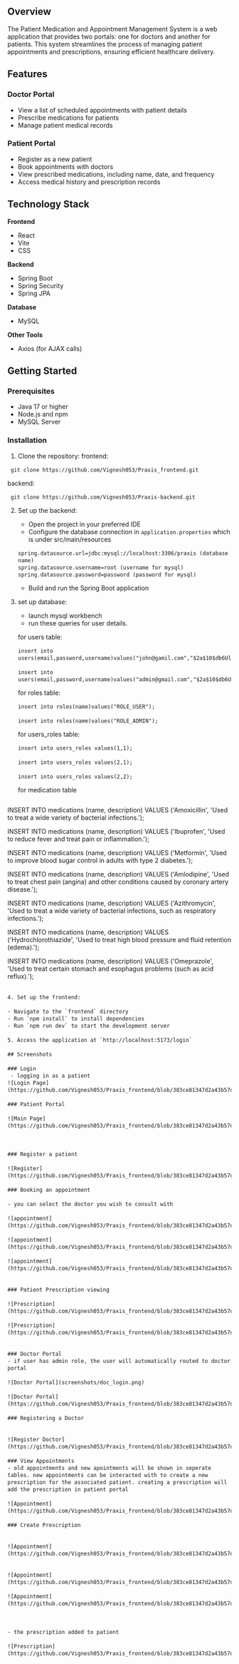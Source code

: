 ## Overview

The Patient Medication and Appointment Management System is a web application that provides two portals: one for doctors and another for patients. This system streamlines the process of managing patient appointments and prescriptions, ensuring efficient healthcare delivery.

## Features

### Doctor Portal

- View a list of scheduled appointments with patient details
- Prescribe medications for patients
- Manage patient medical records

### Patient Portal

- Register as a new patient
- Book appointments with doctors
- View prescribed medications, including name, date, and frequency
- Access medical history and prescription records

## Technology Stack

**Frontend**

- React
- Vite
- CSS

**Backend**

- Spring Boot
- Spring Security
- Spring JPA

**Database**

- MySQL

**Other Tools**

- Axios (for AJAX calls)

## Getting Started

### Prerequisites

- Java 17 or higher
- Node.js and npm
- MySQL Server

### Installation

1. Clone the repository:
   frontend:

```
 git clone https://github.com/Vignesh053/Praxis_frontend.git
```

backend:

```
 git clone https://github.com/Vignesh053/Praxis-backend.git
```

2. Set up the backend:

   - Open the project in your preferred IDE
   - Configure the database connection in `application.properties` which is under src/main/resources

   ```
   spring.datasource.url=jdbc:mysql://localhost:3306/praxis (database name)
   spring.datasource.username=root (username for mysql)
   spring.datasource.password=password (password for mysql)
   ```

   - Build and run the Spring Boot application

3. set up database:

   - launch mysql workbench
   - run these queries for user details.

   for users table:

   ```
   insert into users(email,password,username)values("john@gamil.com","$2a$10$db6Ul1dzzUYvuqmsLqJhpecwcjTVqL4nKREHneVmjDH4yrD.qTIM2","john");

   insert into users(email,password,username)values("admin@gmail.com","$2a$10$db6Ul1dzzUYvuqmsLqJhpecwcjTVqL4nKREHneVmjDH4yrD.qTIM2","admin");
   ```

   for roles table:

   ```
   insert into roles(name)values("ROLE_USER");

   insert into roles(name)values("ROLE_ADMIN");
   ```

   for users_roles table:

   ```
   insert into users_roles values(1,1);

   insert into users_roles values(2,1);

   insert into users_roles values(2,2);
   ```

   for medication table

   ```

INSERT INTO medications (name, description) VALUES
('Amoxicillin', 'Used to treat a wide variety of bacterial infections.');

INSERT INTO medications (name, description) VALUES
('Ibuprofen', 'Used to reduce fever and treat pain or inflammation.');

INSERT INTO medications (name, description) VALUES
('Metformin', 'Used to improve blood sugar control in adults with type 2 diabetes.');

INSERT INTO medications (name, description) VALUES
('Amlodipine', 'Used to treat chest pain (angina) and other conditions caused by coronary artery disease.');

INSERT INTO medications (name, description) VALUES
('Azithromycin', 'Used to treat a wide variety of bacterial infections, such as respiratory infections.');

INSERT INTO medications (name, description) VALUES
('Hydrochlorothiazide', 'Used to treat high blood pressure and fluid retention (edema).');

INSERT INTO medications (name, description) VALUES
('Omeprazole', 'Used to treat certain stomach and esophagus problems (such as acid reflux).');

```

4. Set up the frontend:

- Navigate to the `frontend` directory
- Run `npm install` to install dependencies
- Run `npm run dev` to start the development server

5. Access the application at `http://localhost:5173/login`

## Screenshots

### Login
 - logging in as a patient
![Login Page](https://github.com/Vignesh053/Praxis_frontend/blob/383ce81347d2a43b57d9155fecbec1c71cc5d773/screenshots/login_patient.png)

### Patient Portal

![Main Page](https://github.com/Vignesh053/Praxis_frontend/blob/383ce81347d2a43b57d9155fecbec1c71cc5d773/screenshots/patient_portal.png)



### Register a patient

![Register](https://github.com/Vignesh053/Praxis_frontend/blob/383ce81347d2a43b57d9155fecbec1c71cc5d773/screenshots/patient_register.png)

### Booking an appointment

- you can select the doctor you wish to consult with

![appointment](https://github.com/Vignesh053/Praxis_frontend/blob/383ce81347d2a43b57d9155fecbec1c71cc5d773/screenshots/patient_appointment1.png)

![appointment](https://github.com/Vignesh053/Praxis_frontend/blob/383ce81347d2a43b57d9155fecbec1c71cc5d773/screenshots/patient_appointment2.png)

![appointment](https://github.com/Vignesh053/Praxis_frontend/blob/383ce81347d2a43b57d9155fecbec1c71cc5d773/screenshots/patient_appointment3.png)


### Patient Prescription viewing

![Prescription](https://github.com/Vignesh053/Praxis_frontend/blob/383ce81347d2a43b57d9155fecbec1c71cc5d773/screenshots/patient_presc1.png)

![Prescription](https://github.com/Vignesh053/Praxis_frontend/blob/383ce81347d2a43b57d9155fecbec1c71cc5d773/screenshots/patient_presc2.png)


### Doctor Portal
- if user has admin role, the user will automatically routed to doctor portal

![Doctor Portal](screenshots/doc_login.png)

![Doctor Portal](https://github.com/Vignesh053/Praxis_frontend/blob/383ce81347d2a43b57d9155fecbec1c71cc5d773/screenshots/doc_portal.png)

### Registering a Doctor


![Register Doctor](https://github.com/Vignesh053/Praxis_frontend/blob/383ce81347d2a43b57d9155fecbec1c71cc5d773/screenshots/doc_register.png)

### View Appointments
- old appointments and new apointments will be shown in seperate tables. new appointments can be interacted with to create a new prescription for the associated patient. creating a prescription will add the prescription in patient portal

![Appointment](https://github.com/Vignesh053/Praxis_frontend/blob/383ce81347d2a43b57d9155fecbec1c71cc5d773/screenshots/doc_appointment.png)

### Create Prescription


![Appointment](https://github.com/Vignesh053/Praxis_frontend/blob/383ce81347d2a43b57d9155fecbec1c71cc5d773/screenshots/doc_presc1.png)


![Appointment](https://github.com/Vignesh053/Praxis_frontend/blob/383ce81347d2a43b57d9155fecbec1c71cc5d773/screenshots/doc_presc2.png)

![Appointment](https://github.com/Vignesh053/Praxis_frontend/blob/383ce81347d2a43b57d9155fecbec1c71cc5d773/screenshots/doc_presc3.png)



- the prescription added to patient

![Prescription](https://github.com/Vignesh053/Praxis_frontend/blob/383ce81347d2a43b57d9155fecbec1c71cc5d773/screenshots/patient_presc2.png)
